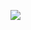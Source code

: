  <a href="[https://www.linkedin.com/in/miyahrobinson/]" target="blank"><img align="center" src="[https://giphy.com/gifs/BoschGlobal-coding-home-office-remote-working-umYMU8G2ixG5mJBDo5](https://media.giphy.com/media/umYMU8G2ixG5mJBDo5/giphy.gif)"></a>


